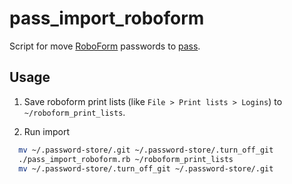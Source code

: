 # pass_import_roboform
Script for move [RoboForm](http://www.roboform.com/) passwords to [pass](http://www.passwordstore.org/).

## Usage

1. Save roboform print lists (like `File > Print lists > Logins`)
to `~/roboform_print_lists`.

2. Run import

```bash
  mv ~/.password-store/.git ~/.password-store/.turn_off_git
  ./pass_import_roboform.rb ~/roboform_print_lists
  mv ~/.password-store/.turn_off_git ~/.password-store/.git
```
